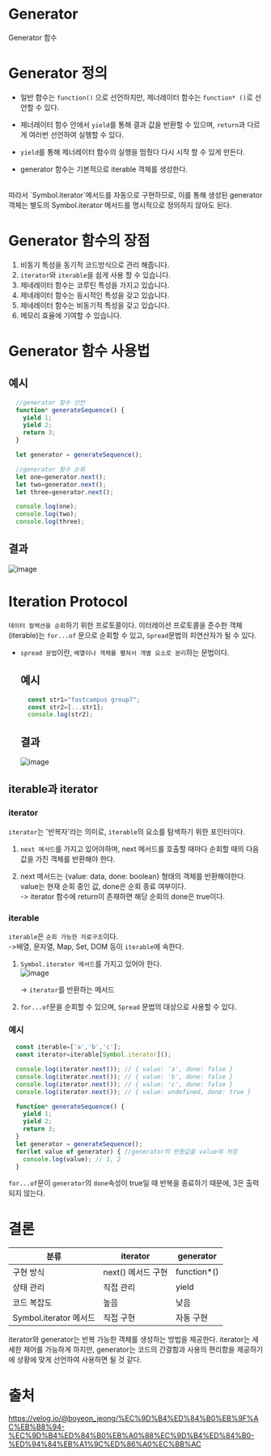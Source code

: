 # Generator
Generator 함수

# Generator 정의
- 일반 함수는 `function()` 으로 선언하지만, 제너레이터 함수는 `function* ()`로 선언할 수 있다.

- 제너레이터 함수 안에서 `yield`를 통해 결과 값을 반환할 수 있으며, `return`과 다르게 여러번 선언하여 실행할 수 있다.

- `yield`를 통해 제너레이터 함수의 실행을 멈췄다 다시 시작 할 수 있게 만든다.

- generator 함수는 기본적으로 iterable 객체를 생성한다. 
<br>
따라서 `Symbol.iterator`메서드를 자동으로 구현하므로, 이를 통해 생성된 generator 객체는 별도의 Symbol.iterator 메서드를 명시적으로 정의하지 않아도 된다.

# Generator 함수의 장점

1. 비동기 특성을 동기적 코드방식으로 관리 해줍니다.
2. `iterator`와 `iterable`을 쉽게 사용 할 수 있습니다.
3. 제네레이터 함수는 코루틴 특성을 가지고 있습니다.
4. 제네레이터 함수는 동시적인 특성을 갖고 있습니다.
5. 제네레이터 함수는 비동기적 특성을 갖고 있습니다.
6. 메모리 효율에 기여할 수 있습니다.

# Generator 함수 사용법
## 예시
```javascript
  //generator 함수 선언
  function* generateSequence() {
    yield 1;
    yield 2;
    return 3;
  }

  let generator = generateSequence();

  //generator 함수 순회
  let one=generator.next();
  let two=generator.next();
  let three=generator.next();

  console.log(one);
  console.log(two);
  console.log(three);
```
  ## 결과
  ![image](https://github.com/user-attachments/assets/6c98ab22-68bc-4ed8-8750-061533aa041b)

# Iteration Protocol

`데이터 컬렉션을 순회`하기 위한 프로토콜이다. 이터레이션 프로토콜을 준수한 객체(iterable)는 `for...of` 문으로 순회할 수 있고, `Spread`문법의 피연산자가 될 수 있다.

* `spread 문법`이란, `배열이나 객체를 펼쳐서 개별 요소로 분리`하는 문법이다.

  ## 예시
  ```javascript
    const str1="fastcampus group7";
    const str2=[...str1];
    console.log(str2);
  ```

  ## 결과
  ![image](https://github.com/user-attachments/assets/8dd13615-fa75-4c8e-a45d-f56187f05421)
 
## iterable과 iterator
### iterator
`iterator`는 '반복자'라는 의미로, `iterable`의 요소를 탐색하기 위한 포인터이다.
1. `next 메서드`를 가지고 있어야하며, next 메서드를 호출할 때마다 순회할 때의 다음 값을 가진 객체를 반환해야 한다.

2. next 메서드는 {value: data, done: boolean} 형태의 객체를 반환해야한다. value는 현재 순회 중인 값, done은 순회 종료 여부이다. <br>
-> iterator 함수에 return이 존재하면 해당 순회의 done은 true이다.

### iterable
`iterable`은 `순회 가능한 자료구조`이다. <br>
  ->배열, 문자열, Map, Set, DOM 등이 `iterable`에 속한다.
1. `Symbol.iterator 메서드`를 가지고 있어야 한다. <br>
  ![image](https://github.com/user-attachments/assets/ee7d1492-838f-41ee-8ca3-d555f5230c5b)

    -> `iterator`를 반환하는 메서드

2. `for...of`문을 순회할 수 있으며, `Spread` 문법의 대상으로 사용할 수 있다.

### 예시
```javascript
  const iterable=['a','b','c'];
  const iterator=iterable[Symbol.iterator]();

  console.log(iterator.next()); // { value: 'a', done: false }
  console.log(iterator.next()); // { value: 'b', done: false }
  console.log(iterator.next()); // { value: 'c', done: false }
  console.log(iterator.next()); // { value: undefined, done: true }
```

```javascript
  function* generateSequence() {
    yield 1;
    yield 2;
    return 3;
  }
  let generator = generateSequence();
  for(let value of generator) { //generator의 반환값을 value에 저장
    console.log(value); // 1, 2
  }

```
`for...of`문이 `generator`의 `done`속성이 true일 때 반복을 종료하기 때문에, 3은 출력되지 않는다.  
# 결론
|분류|iterator|generator|
|---|---|---|
|구현 방식|next() 메서드 구현| function*()|
|상태 관리|직접 관리|yield|
|코드 복잡도|높음|낮음|
|Symbol.iterator 메서드|직접 구현|자동 구현|

iterator와 generator는 반복 가능한 객체를 생성하는 방법을 제공한다. iterator는 세세한 제어를 가능하게 하지만, generator는 코드의 간결함과 사용의 편리함을 제공하기에 상황에 맞게 선언하여 사용하면 될 것 같다.

# 출처
https://velog.io/@boyeon_jeong/%EC%9D%B4%ED%84%B0%EB%9F%AC%EB%B8%94-%EC%9D%B4%ED%84%B0%EB%A0%88%EC%9D%B4%ED%84%B0-%ED%94%84%EB%A1%9C%ED%86%A0%EC%BB%AC